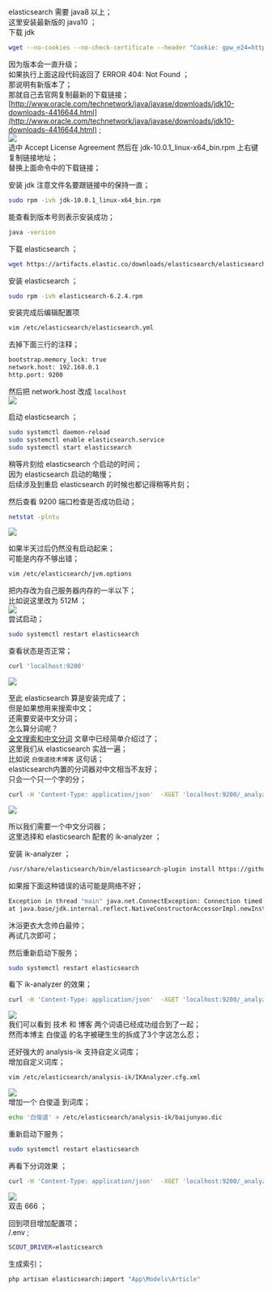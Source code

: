 elasticsearch 需要 java8 以上；  
这里安装最新版的 java10 ；  
下载 jdk  
```bash   
wget --no-cookies --no-check-certificate --header "Cookie: gpw_e24=http:%2F%2Fwww.oracle.com%2F; oraclelicense=accept-securebackup-cookie" "http://download.oracle.com/otn-pub/java/jdk/10.0.1+10/fb4372174a714e6b8c52526dc134031e/jdk-10.0.1_linux-x64_bin.rpm"  
```  
因为版本会一直升级；  
如果执行上面这段代码返回了 ERROR 404: Not Found ；  
那说明有新版本了；  
那就自己去官网复制最新的下载链接；  
[http://www.oracle.com/technetwork/java/javase/downloads/jdk10-downloads-4416644.html](http://www.oracle.com/technetwork/java/javase/downloads/jdk10-downloads-4416644.html) ;  
![](/uploads/article/20180603/5b13f876ad730.jpg)  
选中 Accept License Agreement 然后在 jdk-10.0.1_linux-x64_bin.rpm 上右键复制链接地址；  
替换上面命令中的下载链接；  

安装 jdk 注意文件名要跟链接中的保持一直；  
```bash  
sudo rpm -ivh jdk-10.0.1_linux-x64_bin.rpm  
```  
能查看到版本号则表示安装成功；  
```bash  
java -version  
```  

下载 elasticsearch ；  
```bash  
wget https://artifacts.elastic.co/downloads/elasticsearch/elasticsearch-6.2.4.rpm  
```  

安装 elasticsearch ；  
```bash  
sudo rpm -ivh elasticsearch-6.2.4.rpm  
```  

安装完成后编辑配置项  
```bash  
vim /etc/elasticsearch/elasticsearch.yml  
```  
去掉下面三行的注释；  
```bash  
bootstrap.memory_lock: true  
network.host: 192.168.0.1  
http.port: 9200  
```  
然后把 network.host 改成 `localhost`  
![](/uploads/article/20180603/5b13f885156ea.jpg)  

启动 elasticsearch ；  
```bash  
sudo systemctl daemon-reload  
sudo systemctl enable elasticsearch.service  
sudo systemctl start elasticsearch  
```  

稍等片刻给 elasticsearch 个启动的时间；  
因为 elasticsearch 启动的略慢；  
后续涉及到重启 elasticsearch 的时候也都记得稍等片刻；  

然后查看 9200 端口检查是否成功启动；  
```bash  
netstat -plntu  
```  
![](/uploads/article/20180603/5b13f88f7ea53.jpg)  

如果半天过后仍然没有启动起来；  
可能是内存不够出错；  
```bash  
vim /etc/elasticsearch/jvm.options  
```  
把内存改为自己服务器内存的一半以下；  
比如说这里改为 512M ；  
![](/uploads/article/20180606/5b17771055b51.jpg)  
尝试启动；  
```bash  
sudo systemctl restart elasticsearch  
```  

查看状态是否正常；  
```bash  
curl 'localhost:9200'  
```  
![](/uploads/article/20180603/5b13f89b8e846.jpg)  

至此 elasticsearch 算是安装完成了；  
但是如果想用来搜索中文；  
还需要安装中文分词；  
怎么算分词呢？  
[全文搜索和中文分词](https://baijunyao.com/article/153) 文章中已经简单介绍过了；  
这里我们从 elasticsearch 实战一遍；  
比如说 `白俊遥技术博客` 这句话；  
elasticsearch内置的分词器对中文相当不友好；  
只会一个只一个字的分；  
```bash  
curl -H 'Content-Type: application/json'  -XGET 'localhost:9200/_analyze?pretty' -d '{"text":"白俊遥技术博客"}'  
```  
![](/uploads/article/20180603/5b13f8b4333cf.jpg)  

所以我们需要一个中文分词器；  
这里选择和 elasticsearch 配套的 ik-analyzer ；  

安装 ik-analyzer ；  
```bash  
/usr/share/elasticsearch/bin/elasticsearch-plugin install https://github.com/medcl/elasticsearch-analysis-ik/releases/download/v6.2.4/elasticsearch-analysis-ik-6.2.4.zip  
```  
如果报下面这种错误的话可能是网络不好；  
```bash  
Exception in thread "main" java.net.ConnectException: Connection timed out (Connection timed out)  
at java.base/jdk.internal.reflect.NativeConstructorAccessorImpl.newInstance0(Native Method)  
```  
沐浴更衣大念帅白最帅；  
再试几次即可；  

然后重新启动下服务；  
```bash  
sudo systemctl restart elasticsearch  
```  

看下 ik-analyzer 的效果；  
```bash  
curl -H 'Content-Type: application/json'  -XGET 'localhost:9200/_analyze?pretty' -d '{"analyzer":"ik_max_word","text":"白俊遥技术博客"}'  
```  
![](/uploads/article/20180603/5b13f8d104254.jpg)  
我们可以看到 技术 和 博客 两个词语已经成功组合到了一起；  
然而本博主 白俊遥 的名字被硬生生的拆成了3个字这怎么忍；  

还好强大的 analysis-ik 支持自定义词库；  
增加自定义词库；  
```bash  
vim /etc/elasticsearch/analysis-ik/IKAnalyzer.cfg.xml  
```  
![](/uploads/article/20180603/5b13f8e5b6947.jpg)  
增加一个 白俊遥 到词库；  
```bash  
echo '白俊遥' > /etc/elasticsearch/analysis-ik/baijunyao.dic  
```  

重新启动下服务；  
```bash  
sudo systemctl restart elasticsearch  
```  
再看下分词效果 ；  
```bash  
curl -H 'Content-Type: application/json'  -XGET 'localhost:9200/_analyze?pretty' -d '{"analyzer":"ik_max_word","text":"白俊遥技术博客"}'  
```  
![](/uploads/article/20180603/5b13f8fe670c5.jpg)  
双击 666 ；  

回到项目增加配置项；  
/.env ;
```bash
SCOUT_DRIVER=elasticsearch
```
生成索引；  
```bash
php artisan elasticsearch:import "App\Models\Article"
```

